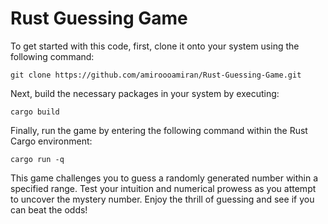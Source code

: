 # Rust Guessing Game

To get started with this code, first, clone it onto your system using the following command:

```
git clone https://github.com/amiroooamiran/Rust-Guessing-Game.git
```

Next, build the necessary packages in your system by executing:

```
cargo build
```
Finally, run the game by entering the following command within the Rust Cargo environment:

```
cargo run -q
```

This game challenges you to guess a randomly generated number within a specified range. Test your intuition and numerical prowess as you attempt to uncover the mystery number. Enjoy the thrill of guessing and see if you can beat the odds!
